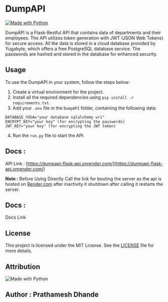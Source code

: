 # DumpAPI

[![Made with Python](https://img.shields.io/badge/Made%20with-Python-blue.svg)](https://www.python.org/)

DumpAPI is a Flask-Restful API that contains data of departments and their employees. The API utilizes token generation with JWT (JSON Web Tokens) for secure access. All the data is stored in a cloud database provided by Yugabyte, which offers a free PostgreSQL database service. The passwords are hashed and stored in the database for enhanced security.

## Usage

To use the DumpAPI in your system, follow the steps below:

1. Create a virtual environment for the project.
2. Install all the required dependencies using  `pip install -r requirements.txt`.
3. Add your `.env` file in the `DumpAPI` folder, containing the following data:
```
DATABASE_YUGA="your database sqlalchemy uri"
ENCRYPT_KEY="your key" (for encrypting the passwords)
JWT_KEY="your key" (for encrypting the JWT token)
```

4. Run the `run.py` file to start the API.

## Docs :

API Link : [https://dumpapi-flask-api.onrender.com/](https://dumpapi-flask-api.onrender.com/)

**Note :** Before Using Directly Call the link for booting the server as the api is hosted on [Render.com](https://render.com) after inactivity it shutdown after calling it restarts the server.

## Docs :
Docs Link  

## License

This project is licensed under the MIT License. See the [LICENSE](./LICENSE) file for more details.

## Attribution

![Made with Python](https://img.shields.io/badge/Made%20with-Python-blue.svg)

## Author : Prathamesh Dhande


